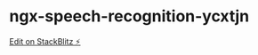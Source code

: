 # ngx-speech-recognition-ycxtjn

[Edit on StackBlitz ⚡️](https://stackblitz.com/edit/ngx-speech-recognition-ycxtjn)